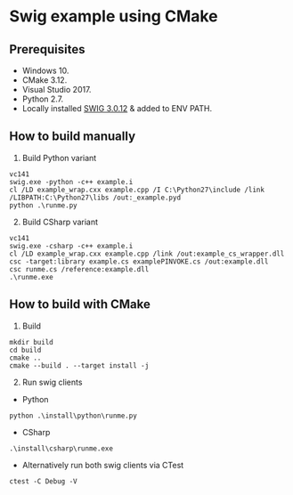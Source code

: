# Swig example using CMake

## Prerequisites ##
* Windows 10.
* CMake 3.12.
* Visual Studio 2017.
* Python 2.7.
* Locally installed [SWIG 3.0.12](http://www.swig.org/download.html) & added to ENV PATH.

## How to build manually ##
1. Build Python variant
```shell
vc141
swig.exe -python -c++ example.i
cl /LD example_wrap.cxx example.cpp /I C:\Python27\include /link /LIBPATH:C:\Python27\libs /out:_example.pyd
python .\runme.py
```

2. Build CSharp variant
```shell
vc141
swig.exe -csharp -c++ example.i
cl /LD example_wrap.cxx example.cpp /link /out:example_cs_wrapper.dll
csc -target:library example.cs examplePINVOKE.cs /out:example.dll
csc runme.cs /reference:example.dll
.\runme.exe
```

## How to build with CMake ##
1. Build
```shell
mkdir build
cd build
cmake ..
cmake --build . --target install -j
```

2. Run swig clients
* Python
```shell
python .\install\python\runme.py
```

* CSharp
```shell
.\install\csharp\runme.exe
```

* Alternatively run both swig clients via CTest
```shell
ctest -C Debug -V
```